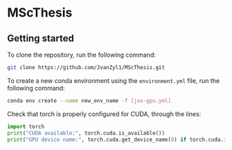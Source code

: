 # MScThesis

## Getting started

To clone the repository, run the following command:

```sh
git clone https://github.com/JvanZyl1/MScThesis.git
```

To create a new conda environment using the `environment.yml` file, run the following command:

```sh
conda env create --name new_env_name -f [jax-gpu.yml]
```

Check that torch is properly configured for CUDA, through the lines:
```py
import torch
print("CUDA available:", torch.cuda.is_available())
print("GPU device name:", torch.cuda.get_device_name(0) if torch.cuda.is_available() else "No GPU")
```
